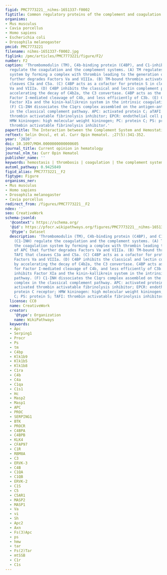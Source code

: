 ```yaml
---
figid: PMC7773221__nihms-1651337-f0002
figtitle: Common regulatory proteins of the complement and coagulation systems
organisms:
- Mus musculus
- Cavia porcellus
- Homo sapiens
- Escherichia coli
- Drosophila melanogaster
pmcid: PMC7773221
filename: nihms-1651337-f0002.jpg
figlink: /pmc/articles/PMC7773221/figure/F2/
number: F2
caption: 'Thrombomodulin (TM), C4b-binding protein (C4BP), and C1-inhibitor (C1-INH)
  regulate the coagulation and the complement systems. (A) TM regulates the coagulation
  system by forming a complex with thrombin leading to the generation of APC that
  further degrades Factors Va and VIIIa. (B) TM-bound thrombin activates TAFI that
  cleaves C3a and C5a. (C) C4BP acts as a cofactor for protein S in cleaving Factors
  Va and VIIIa. (D) C4BP inhibits the classical and lectin complement pathways by
  accelerating the decay of C4b2a, the C3 convertase. C4BP acts as the cofactor for
  Factor I-mediated cleavage of C4b, and less efficiently of C3b. (E) C1-INH inhibits
  Factor XIa and the kinin-kallikrein system in the intrinsic coagulation pathway.
  (F) C1-INH dissociates the C1qrs complex assembled on the antigen-antibody complex
  in the classical complement pathway. APC: activated protein C; aTAFI: activated
  thrombin activatable fibrinolysis inhibitor; EPCR: endothelial cell protein C receptor;
  HMW kininogen: high molecular weight kininogen; PC: protein C; PS: protein S; TAFI:
  thrombin activatable fibrinolysis inhibitor.'
papertitle: The Interaction between the Complement System and Hemostatic Factors.
reftext: Selin Oncul, et al. Curr Opin Hematol. ;27(5):341-352.
year: '2020'
doi: 10.1097/MOH.0000000000000605
journal_title: Current opinion in hematology
journal_nlm_ta: Curr Opin Hematol
publisher_name: ''
keywords: hemostasis | thrombosis | coagulation | the complement system | platelet
automl_pathway: 0.9425849
figid_alias: PMC7773221__F2
figtype: Figure
organisms_ner:
- Mus musculus
- Homo sapiens
- Drosophila melanogaster
- Cavia porcellus
redirect_from: /figures/PMC7773221__F2
ndex: ''
seo: CreativeWork
schema-jsonld:
  '@context': https://schema.org/
  '@id': https://pfocr.wikipathways.org/figures/PMC7773221__nihms-1651337-f0002.html
  '@type': Dataset
  description: 'Thrombomodulin (TM), C4b-binding protein (C4BP), and C1-inhibitor
    (C1-INH) regulate the coagulation and the complement systems. (A) TM regulates
    the coagulation system by forming a complex with thrombin leading to the generation
    of APC that further degrades Factors Va and VIIIa. (B) TM-bound thrombin activates
    TAFI that cleaves C3a and C5a. (C) C4BP acts as a cofactor for protein S in cleaving
    Factors Va and VIIIa. (D) C4BP inhibits the classical and lectin complement pathways
    by accelerating the decay of C4b2a, the C3 convertase. C4BP acts as the cofactor
    for Factor I-mediated cleavage of C4b, and less efficiently of C3b. (E) C1-INH
    inhibits Factor XIa and the kinin-kallikrein system in the intrinsic coagulation
    pathway. (F) C1-INH dissociates the C1qrs complex assembled on the antigen-antibody
    complex in the classical complement pathway. APC: activated protein C; aTAFI:
    activated thrombin activatable fibrinolysis inhibitor; EPCR: endothelial cell
    protein C receptor; HMW kininogen: high molecular weight kininogen; PC: protein
    C; PS: protein S; TAFI: thrombin activatable fibrinolysis inhibitor.'
  license: CC0
  name: CreativeWork
  creator:
    '@type': Organization
    name: WikiPathways
  keywords:
  - Apc
  - Serping1
  - Procr
  - Ps
  - tm
  - C4bp
  - Klk1b9
  - Klk1b5
  - Klk1b8
  - C1ra
  - C4b
  - C4a
  - C1qa
  - C1s1
  - Hc
  - Masp2
  - Masp1
  - APC
  - PROC
  - SERPING1
  - BTK
  - PROCR
  - C4BPA
  - C4BPB
  - KLK4
  - CFAP97
  - C1R
  - RBM8A
  - C3
  - ERVK-3
  - C4B
  - C1QA
  - C1QB
  - ERVK-2
  - C1S
  - C5
  - C5AR1
  - MASP2
  - MASP1
  - Va
  - vi
  - Sh
  - Apc2
  - Axn
  - Fs(3)Apc
  - ps
  - hmw
  - tar
  - Fs(2)Tar
  - mtSSB
  - C1r
  - C1s
---
```

